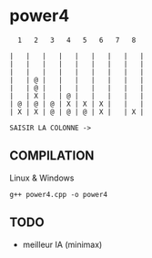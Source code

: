 # power4

```
  1   2   3   4   5   6   7   8

|   |   |   |   |   |   |   |   |
|   |   |   |   |   |   |   |   |
|   |   |   |   |   |   |   |   |
|   | @ |   |   |   |   |   |   |
|   | @ |   |   |   |   |   |   |
|   | X |   | @ |   |   |   |   |
| @ | @ | @ | X | X | X |   |   |
| X | X | @ | @ | @ | X |   | X |

SAISIR LA COLONNE ->
```

## COMPILATION
Linux & Windows
```
g++ power4.cpp -o power4
```

## TODO
- meilleur IA (minimax)
